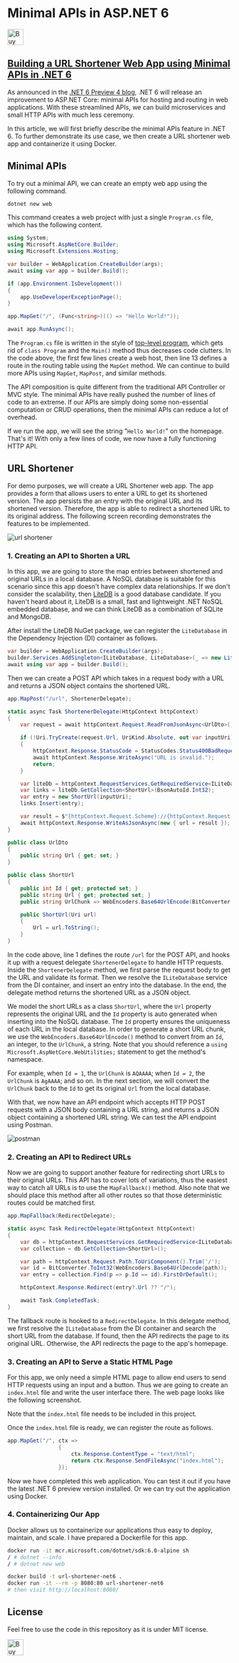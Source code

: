 # Minimal APIs in ASP.NET 6

<a href='https://ko-fi.com/changhuixu' target='_blank'><img height='36' style='border:0px;height:36px;' src='https://cdn.ko-fi.com/cdn/kofi3.png?v=2' border='0' alt='Buy Me a Coffee at ko-fi.com' /></a>

## [Building a URL Shortener Web App using Minimal APIs in .NET 6](https://medium.com/@changhuixu/building-a-url-shortener-web-app-using-minimal-apis-in-net-6-99334ac6e98b)

As announced in the [.NET 6 Preview 4 blog](https://devblogs.microsoft.com/aspnet/asp-net-core-updates-in-net-6-preview-4/), .NET 6 will release an improvement to ASP.NET Core: minimal APIs for hosting and routing in web applications. With these streamlined APIs, we can build microservices and small HTTP APIs with much less ceremony.

In this article, we will first briefly describe the minimal APIs feature in .NET 6. To further demonstrate its use case, we then create a URL shortener web app and containerize it using Docker.

## Minimal APIs

To try out a minimal API, we can create an empty web app using the following command.

```powershell
dotnet new web
```

This command creates a web project with just a single `Program.cs` file, which has the following content.

```csharp
using System;
using Microsoft.AspNetCore.Builder;
using Microsoft.Extensions.Hosting;

var builder = WebApplication.CreateBuilder(args);
await using var app = builder.Build();

if (app.Environment.IsDevelopment())
{
    app.UseDeveloperExceptionPage();
}

app.MapGet("/", (Func<string>)(() => "Hello World!"));

await app.RunAsync();
```

The `Program.cs` file is written in the style of [top-level program](https://devblogs.microsoft.com/dotnet/welcome-to-c-9-0/#top-level-programs), which gets rid of `class Program` and the `Main()` method thus decreases code clutters. In the code above, the first few lines create a web host, then line 13 defines a route in the routing table using the `MapGet` method. We can continue to build more APIs using `MapGet`, `MapPost`, and similar methods.

The API composition is quite different from the traditional API Controller or MVC style. The minimal APIs have really pushed the number of lines of code to an extreme. If our APIs are simply doing some non-essential computation or CRUD operations, then the minimal APIs can reduce a lot of overhead.

If we run the app, we will see the string "`Hello World!`" on the homepage. That's it! With only a few lines of code, we now have a fully functioning HTTP API.

## URL Shortener

For demo purposes, we will create a URL Shortener web app. The app provides a form that allows users to enter a URL to get its shortened version. The app persists the an entry with the original URL and its shortened version. Therefore, the app is able to redirect a shortened URL to its original address. The following screen recording demonstrates the features to be implemented.

![url shortener](./url-shortener.gif)

### 1. Creating an API to Shorten a URL

In this app, we are going to store the map entries between shortened and original URLs in a local database. A NoSQL database is suitable for this scenario since this app doesn't have complex data relationships. If we don't consider the scalability, then [LiteDB](https://github.com/mbdavid/LiteDB) is a good database candidate. If you haven't heard about it, LiteDB is a small, fast and lightweight .NET NoSQL embedded database, and we can think LiteDB as a combination of SQLite and MongoDB.

After install the LiteDB NuGet package, we can register the `LiteDatabase` in the Dependency Injection (DI) container as follows.

```csharp
var builder = WebApplication.CreateBuilder(args);
builder.Services.AddSingleton<ILiteDatabase, LiteDatabase>(_ => new LiteDatabase("short-links.db"));
await using var app = builder.Build();
```

Then we can create a POST API which takes in a request body with a URL and returns a JSON object contains the shortened URL.

```csharp
app.MapPost("/url", ShortenerDelegate);

static async Task ShortenerDelegate(HttpContext httpContext)
{
    var request = await httpContext.Request.ReadFromJsonAsync<UrlDto>();

    if (!Uri.TryCreate(request.Url, UriKind.Absolute, out var inputUri))
    {
        httpContext.Response.StatusCode = StatusCodes.Status400BadRequest;
        await httpContext.Response.WriteAsync("URL is invalid.");
        return;
    }

    var liteDb = httpContext.RequestServices.GetRequiredService<ILiteDatabase>();
    var links = liteDb.GetCollection<ShortUrl>(BsonAutoId.Int32);
    var entry = new ShortUrl(inputUri);
    links.Insert(entry);

    var result = $"{httpContext.Request.Scheme}://{httpContext.Request.Host}/{entry.UrlChunk}";
    await httpContext.Response.WriteAsJsonAsync(new { url = result });
}

public class UrlDto
{
    public string Url { get; set; }
}

public class ShortUrl
{
    public int Id { get; protected set; }
    public string Url { get; protected set; }
    public string UrlChunk => WebEncoders.Base64UrlEncode(BitConverter.GetBytes(Id));

    public ShortUrl(Uri url)
    {
        Url = url.ToString();
    }
}
```

In the code above, line 1 defines the route `/url` for the POST API, and hooks it up with a request delegate `ShortenerDelegate` to handle HTTP requests. Inside the `ShortenerDelegate` method, we first parse the request body to get the URL and validate its format. Then we resolve the `ILiteDatabase` service from the DI container, and insert an entry into the database. In the end, the delegate method returns the shortened URL as a JSON object.

We model the short URLs as a class `ShortUrl`, where the `Url` property represents the original URL and the `Id` property is auto generated when inserting into the NoSQL database. The `Id` property ensures the uniqueness of each URL in the local database. In order to generate a short URL chunk, we use the `WebEncoders.Base64UrlEncode()` method to convert from an `Id`, an integer, to the `UrlChunk`, a string. Note that you should reference a `using Microsoft.AspNetCore.WebUtilities;` statement to get the method's namespace.

For example, when `Id = 1`, the `UrlChunk` is `AQAAAA`; when `Id = 2`, the `UrlChunk` is `AgAAAA`; and so on. In the next section, we will convert the `UrlChunk` back to the `Id` to get its original `Url` from the local database.

With that, we now have an API endpoint which accepts HTTP POST requests with a JSON body containing a URL string, and returns a JSON object containing a shortened URL string. We can test the API endpoint using Postman.

![postman](./postman.png)

### 2. Creating an API to Redirect URLs

Now we are going to support another feature for redirecting short URLs to their original URLs. This API has to cover lots of variations, thus the easiest way to catch all URLs is to use the `MapFallback()` method. Also note that we should place this method after all other routes so that those deterministic routes could be matched first.

```csharp
app.MapFallback(RedirectDelegate);

static async Task RedirectDelegate(HttpContext httpContext)
{
    var db = httpContext.RequestServices.GetRequiredService<ILiteDatabase>();
    var collection = db.GetCollection<ShortUrl>();

    var path = httpContext.Request.Path.ToUriComponent().Trim('/');
    var id = BitConverter.ToInt32(WebEncoders.Base64UrlDecode(path));
    var entry = collection.Find(p => p.Id == id).FirstOrDefault();

    httpContext.Response.Redirect(entry?.Url ?? "/");

    await Task.CompletedTask;
}
```

The fallback route is hooked to a `RedirectDelegate`. In this delegate method, we first resolve the `ILiteDatabase` from the DI container and search the short URL from the database. If found, then the API redirects the page to its original URL. Otherwise, the API redirects the page to the app's homepage.

### 3. Creating an API to Serve a Static HTML Page

For this app, we only need a simple HTML page to allow end users to send HTTP requests using an input and a button. Thus we are going to create an `index.html` file and write the user interface there. The web page looks like the following screenshot.

Note that the `index.html` file needs to be included in this project.

Once the `index.html` file is ready, we can register the route as follows.

```csharp
app.MapGet("/", ctx =>
                {
                    ctx.Response.ContentType = "text/html";
                    return ctx.Response.SendFileAsync("index.html");
                });
```

Now we have completed this web application. You can test it out if you have the latest .NET 6 preview version installed. Or we can try out the application using Docker.

### 4. Containerizing Our App

Docker allows us to containerize our applications thus easy to deploy, maintain, and scale. I have prepared a Dockerfile for this app.

```bash
docker run -it mcr.microsoft.com/dotnet/sdk:6.0-alpine sh
/ # dotnet --info
/ # dotnet new web
```

```bash
docker build -t url-shortener-net6 .
docker run -it --rm -p 8080:80 url-shortener-net6
# then visit http://localhost:8080/
```

## License

Feel free to use the code in this repository as it is under MIT license.

<a href='https://ko-fi.com/changhuixu' target='_blank'><img height='36' style='border:0px;height:36px;' src='https://cdn.ko-fi.com/cdn/kofi3.png?v=2' border='0' alt='Buy Me a Coffee at ko-fi.com' /></a>
